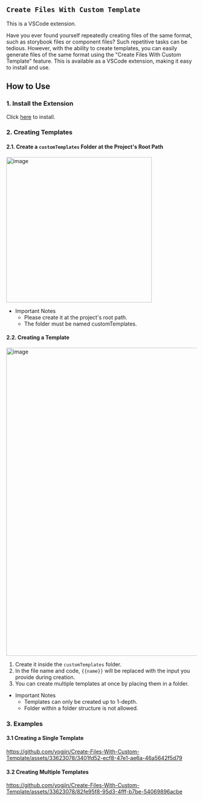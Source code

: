 ## `Create Files With Custom Template`
This is a VSCode extension.

Have you ever found yourself repeatedly creating files of the same format, such as storybook files or component files? Such repetitive tasks can be tedious. However, with the ability to create templates, you can easily generate files of the same format using the "Create Files With Custom Template" feature. This is available as a VSCode extension, making it easy to install and use.

## How to Use
### 1. Install the Extension
Click [here](https://marketplace.visualstudio.com/items?itemName=YoungJinPark.createFilesWithCustomTemplate) to install.

### 2. Creating Templates
#### 2.1. Create a `customTemplates` Folder at the Project's Root Path
<img width="385" alt="image" src="https://github.com/yogjin/Create-Files-With-Custom-Template/assets/33623078/85b403db-c58c-4927-8610-d386502e9a44">

- Important Notes
  - Please create it at the project's root path.
  - The folder must be named customTemplates.
#### 2.2. Creating a Template
<img width="816" alt="image" src="https://github.com/yogjin/Create-Files-With-Custom-Template/assets/33623078/8eff9740-181b-4bd0-94ea-355cdfe4e1c4">

1. Create it inside the `customTemplates` folder.
2. In the file name and code, `{{name}}` will be replaced with the input you provide during creation.
3. You can create multiple templates at once by placing them in a folder.
- Important Notes
  - Templates can only be created up to 1-depth.
  - Folder within a folder structure is not allowed.
### 3. Examples

#### 3.1 Creating a Single Template
https://github.com/yogjin/Create-Files-With-Custom-Template/assets/33623078/3401fd52-ecf8-47e1-ae6a-46a5642f5d79


#### 3.2 Creating Multiple Templates
https://github.com/yogjin/Create-Files-With-Custom-Template/assets/33623078/82fe95f8-95d3-4fff-b7be-54069896acbe
